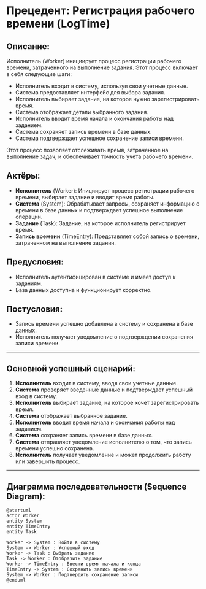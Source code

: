 # Прецедент: **Регистрация рабочего времени** (LogTime)

## Описание:

Исполнитель (Worker) инициирует процесс регистрации рабочего времени, затраченного на выполнение задания. Этот процесс включает в себя следующие шаги:
- Исполнитель входит в систему, используя свои учетные данные.
- Система предоставляет интерфейс для выбора задания.
- Исполнитель выбирает задание, на которое нужно зарегистрировать время.
- Система отображает детали выбранного задания.
- Исполнитель вводит время начала и окончания работы над заданием.
- Система сохраняет запись времени в базе данных.
- Система подтверждает успешное сохранение записи времени.

Этот процесс позволяет отслеживать время, затраченное на выполнение задач, и обеспечивает точность учета рабочего времени.

## Актёры:
- **Исполнитель** (Worker): Инициирует процесс регистрации рабочего времени, выбирает задание и вводит время работы.
- **Система** (System): Обрабатывает запросы, сохраняет информацию о времени в базе данных и подтверждает успешное выполнение операции.
- **Задание** (Task): Задание, на которое исполнитель регистрирует время.
- **Запись времени** (TimeEntry): Представляет собой запись о времени, затраченном на выполнение задания.

## Предусловия:
- Исполнитель аутентифицирован в системе и имеет доступ к заданиям.
- База данных доступна и функционирует корректно.

## Постусловия:
- Запись времени успешно добавлена в систему и сохранена в базе данных.
- Исполнитель получает уведомление о подтверждении сохранения записи времени.

---

## Основной успешный сценарий:
1. **Исполнитель** входит в систему, вводя свои учетные данные.
2. **Система** проверяет введенные данные и подтверждает успешный вход в систему.
3. **Исполнитель** выбирает задание, на которое хочет зарегистрировать время.
4. **Система** отображает выбранное задание.
5. **Исполнитель** вводит время начала и окончания работы над заданием.
6. **Система** сохраняет запись времени в базе данных.
7. **Система** отправляет уведомление исполнителю о том, что запись времени успешно сохранена.
8. **Исполнитель** получает уведомление и может продолжить работу или завершить процесс.

---

## Диаграмма последовательности (Sequence Diagram):

```plantuml
@startuml
actor Worker
entity System
entity TimeEntry
entity Task

Worker -> System : Войти в систему
System -> Worker : Успешный вход
Worker -> Task : Выбрать задание
Task -> Worker : Отобразить задание
Worker -> TimeEntry : Ввести время начала и конца
TimeEntry -> System : Сохранить запись времени
System -> Worker : Подтвердить сохранение записи
@enduml
